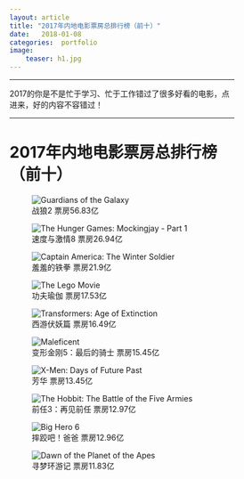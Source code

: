 ```yaml
---
layout: article 
title: "2017年内地电影票房总排行榜（前十）"
date:   2018-01-08
categories:  portfolio
image:
    teaser: h1.jpg
---
```

---
2017的你是不是忙于学习、忙于工作错过了很多好看的电影，点进来，好的内容不容错过！

--------
<body>
	<h1>2017年内地电影票房总排行榜（前十）</h1>
	<nav class="Scroll_Wrapper">
		<figure class="Item">
			<img src="f1.jpg" alt="Guardians of the Galaxy"/>
			<figcaption class="Caption">战狼2 票房56.83亿</figcaption>
		</figure>
		<figure class="Item">
			<img src="f2.jpg" alt="The Hunger Games: Mockingjay - Part 1"/>
			<figcaption class="Caption">速度与激情8 票房26.94亿</figcaption>
		</figure>
		<figure class="Item">
			<img src="f3.jpg" alt="Captain America: The Winter Soldier"/>
			<figcaption class="Caption">羞羞的铁拳 票房21.9亿</figcaption>
		</figure>
		<figure class="Item">
			<img src="f4.jpg" alt="The Lego Movie"/>
			<figcaption class="Caption">功夫瑜伽 票房17.53亿</figcaption>
		</figure>
		<figure class="Item">
			<img src="f5.jpg" alt="Transformers: Age of Extinction"/>
			<figcaption class="Caption">西游伏妖篇 票房16.49亿</figcaption>
		</figure>
		<figure class="Item">
			<img src="f6.jpg" alt="Maleficent"/>
			<figcaption class="Caption">变形金刚5：最后的骑士 票房15.45亿</figcaption>
		</figure>
		<figure class="Item">
			<img src="f7.jpg" alt="X-Men: Days of Future Past"/>
			<figcaption class="Caption">芳华 票房13.45亿</figcaption>
		</figure>
		<figure class="Item">
			<img src="f8.jpg" alt="The Hobbit: The Battle of the Five Armies"/>
			<figcaption class="Caption">前任3：再见前任 票房12.97亿</figcaption>
		</figure>
		<figure class="Item">
			<img src="f9.jpg" alt="Big Hero 6"/>
			<figcaption class="Caption">摔跤吧！爸爸 票房12.96亿</figcaption>
		</figure>
		<figure class="Item">
			<img src="f10.jpg" alt="Dawn of the Planet of the Apes"/>
			<figcaption class="Caption">寻梦环游记 票房11.83亿</figcaption>
		</figure>
	</nav>
	<style type="text/css">
* {
	-webkit-box-sizing: border-box;
	box-sizing: border-box;
}

html,
body {
	margin: 0 auto;
	background-color: #ebebeb;
	max-width: 40rem;
	padding: 0 2rem;
}

@media (min-width: 45rem) {
	html,
	body {
		max-width: 50.75rem;
	}
}

@media (min-width: 55rem) {
	html,
	body {
		max-width: 78.75rem;
	}
}

h1 {
	padding: 0 1rem;
}

.Scroll_Wrapper {
	display: flex;
	flex: 1 0 100%;
	flex-wrap: wrap;
	/* Make a counter */
	counter-reset: count-the-films;
	font-size: 0;
}

/*Stops the scrollbar appearing in WebKit browsers*/
.Scroll_Wrapper::-webkit-scrollbar {
	display: none;
}

.Item {
	display: flex;
	font-size: 1rem;
	counter-increment: count-the-films;
	position: relative;
	background-color: #ebebeb;
	border-bottom: 2px solid #bbb;
	height: 9rem;
	width: 50%;
	margin: 1rem 0;
}

@media (max-width: 44.99rem) {
	/*	Get me every two items and of them, only ones that are in the last two items */
	.Item:nth-child(2n+1):nth-last-child(-n+2),
	/* Now get me every one after that same collection too. */
	.Item:nth-child(2n+1):nth-last-child(-n+2) ~ .Item {
		border-bottom: 0;
	}
}

@media (min-width: 45rem) {
	.Item {
		width: 33.3333333333%;
	}
	/*	Get me every third item and of them, only ones that are in the last three items */
	.Item:nth-child(3n+1):nth-last-child(-n+3),
	/* Now get me every one after that same collection too. */
	.Item:nth-child(3n+1):nth-last-child(-n+3) ~ .Item {
		border-bottom: 0;
	}
}

@media (min-width: 55rem) {
	.Item {
		width: 25%;
	}
	/*	Get me every fourth item and of them, only ones that are in the last four items */
	.Item:nth-child(4n+1):nth-last-child(-n+4),
	/* Now get me every one after that same collection too. */
	.Item:nth-child(4n+1):nth-last-child(-n+4) ~ .Item {
		border-bottom: 0;
	}
}

.Item::before {
	content: counter(count-the-films);
	position: absolute;
	display: -webkit-box;
	display: -webkit-flex;
	display: -ms-flexbox;
	display: flex;
	-webkit-box-align: center;
	-webkit-align-items: center;
	-ms-flex-align: center;
	align-items: center;
	-webkit-box-pack: center;
	-webkit-justify-content: center;
	-ms-flex-pack: center;
	justify-content: center;
	font-size: 1rem;
	line-height: 1rem;
	top: 0;
	left: -2rem;
	-webkit-border-radius: 50%;
	border-radius: 50%;
	height: 1.4rem;
	width: 1.4rem;
	background-color: #ccc;
	border: 1px solid #999;
}

.Item img {
	max-height: 7.25rem;
}

.Caption {
	max-width: 4rem;
	padding-left: .5rem;
	font-size: 1rem;
	line-height: 1.1;
}
</style>
</body>